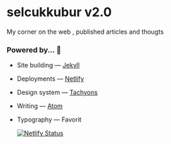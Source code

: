 # selcukkubur v2.0
My corner on the web , published articles and thougts

### Powered by... 🔌
* Site building — [Jekyll](http://jekyllrb.com)
* Deployments  — [Netlify](http://www.netlify.com)
* Design system — [Tachyons](http://tachyons.io)
* Writing — [Atom](http://atom.io)
* Typography — Favorit



   [![Netlify Status](https://api.netlify.com/api/v1/badges/bf77513d-1018-4467-bb44-42099e05b439/deploy-status)](https://app.netlify.com/sites/selcukkubur/deploys)
